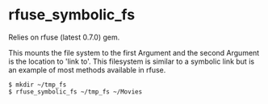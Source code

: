 rfuse_symbolic_fs
=================

Relies on rfuse (latest 0.7.0) gem.

This mounts the file system to the first Argument and the second Argument is the location to 'link to'.
This filesystem is similar to a symbolic link but is an example of most methods available in rfuse.

    $ mkdir ~/tmp_fs
    $ rfuse_symbolic_fs ~/tmp_fs ~/Movies


